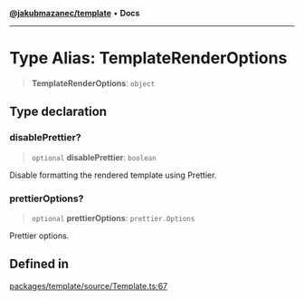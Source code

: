 [**@jakubmazanec/template**](../README.md) • **Docs**

---

# Type Alias: TemplateRenderOptions

> **TemplateRenderOptions**: `object`

## Type declaration

### disablePrettier?

> `optional` **disablePrettier**: `boolean`

Disable formatting the rendered template using Prettier.

### prettierOptions?

> `optional` **prettierOptions**: `prettier.Options`

Prettier options.

## Defined in

[packages/template/source/Template.ts:67](https://github.com/jakubmazanec/tools/blob/e8ae4d79f84effbab1b79b1c88222a54b84f3504/packages/template/source/Template.ts#L67)
